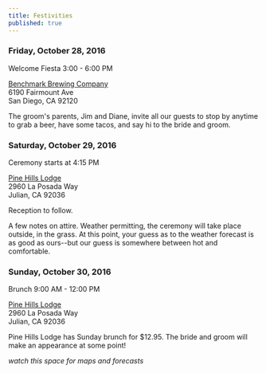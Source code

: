 ```yaml
---
title: Festivities
published: true
---
```









### Friday, October 28, 2016

Welcome Fiesta 3:00 - 6:00 PM

[Benchmark Brewing Company](http://www.benchmarkbrewing.com/Benchmark_Brewing_Company/ENTRY.html)  
6190 Fairmount Ave  
San Diego, CA 92120  

The groom's parents, Jim and Diane, invite all our guests to stop by anytime to grab a beer, have some tacos, and say hi to the bride and groom.

### Saturday, October 29, 2016

Ceremony starts at 4:15 PM

[Pine Hills Lodge](http://www.pinehillslodge.com/)  
2960 La Posada Way  
Julian, CA 92036

Reception to follow.

A few notes on attire. Weather permitting, the ceremony will take place outside, in the grass. At this point, your guess as to the weather forecast is as good as ours--but our guess is somewhere between hot and comfortable.

### Sunday, October 30, 2016

Brunch 9:00 AM - 12:00 PM

[Pine Hills Lodge](http://www.pinehillslodge.com/)  
2960 La Posada Way  
Julian, CA 92036

Pine Hills Lodge has Sunday brunch for $12.95. The bride and groom will make an appearance at some point!

_watch this space for maps and forecasts_
